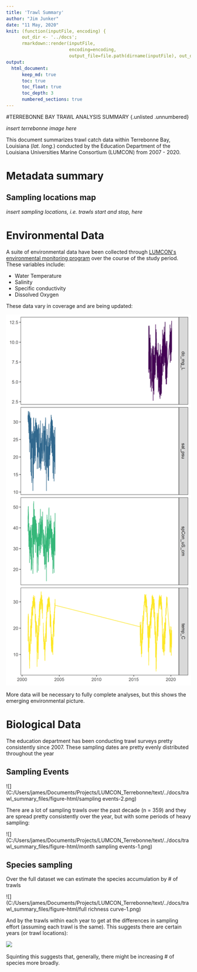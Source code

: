 ```yaml
---
title: 'Trawl Summary'
author: "Jim Junker"
date: "11 May, 2020"
knit: (function(inputFile, encoding) { 
      out_dir <- '../docs';
      rmarkdown::render(inputFile,
                        encoding=encoding, 
                        output_file=file.path(dirname(inputFile), out_dir, 'trawl_summary.html')) })
output: 
  html_document:
      keep_md: true
      toc: true
      toc_float: true
      toc_depth: 3
      numbered_sections: true
---
```




#TERREBONNE BAY TRAWL ANALYSIS SUMMARY {.unlisted .unnumbered}

*insert terrebonne image here*

This document summarizes trawl catch data within Terrebonne Bay, Louisiana (*lat. long.*) conducted by the Education Department of the Louisiana Universities Marine Consortium (LUMCON) from 2007 - 2020.

# Metadata summary

## Sampling locations map
*insert sampling locations, i.e. trawls start and stop, here*

# Environmental Data

A suite of environmental data have been collected through <a href="https://lumcon.edu/environmental-monitoring/" target="_blank">LUMCON's environmental monitoring program</a> over the course of the study period. These variables include:

- Water Temperature
- Salinity
- Specific conductivity
- Dissolved Oxygen



These data vary in coverage and are being updated:

<img src="../figures/env_facet_plot.png" width="2000" />

More data will be necessary to fully complete analyses, but this shows the emerging environmental picture.

# Biological Data

The education department has been conducting trawl surveys pretty consistently since 2007. These sampling dates are pretty evenly distributed throughout the year

## Sampling Events

![](C:/Users/james/Documents/Projects/LUMCON_Terrebonne/text/../docs/trawl_summary_files/figure-html/sampling events-2.png)<!-- -->

There are a lot of sampling trawls over the past decade (n = 359) and they are spread pretty consistently over the year, but with some periods of heavy sampling: 

![](C:/Users/james/Documents/Projects/LUMCON_Terrebonne/text/../docs/trawl_summary_files/figure-html/month sampling events-1.png)<!-- -->

## Species sampling

Over the full dataset we can estimate the species accumulation by # of trawls

![](C:/Users/james/Documents/Projects/LUMCON_Terrebonne/text/../docs/trawl_summary_files/figure-html/full richness curve-1.png)<!-- -->

And by the trawls within each year to get at the differences in sampling effort (assuming each trawl is the same). This suggests there are certain years (or trawl locations):

![](C:/Users/james/Documents/Projects/LUMCON_Terrebonne/text/../docs/trawl_summary_files/figure-html/unnamed-chunk-1-1.png)<!-- -->

Squinting this suggests that, generally, there might be increasing # of species more broadly. 
